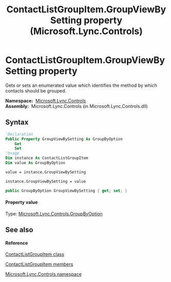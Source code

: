 ﻿---
title: ContactListGroupItem.GroupViewBySetting property  (Microsoft.Lync.Controls)
TOCTitle: 'GroupViewBySetting property '
ms:assetid: P:Microsoft.Lync.Controls.ContactListGroupItem.GroupViewBySetting_DI_3_UC_OCS14MrefLyncWPF
ms:mtpsurl: https://msdn.microsoft.com/en-us/library/microsoft.lync.controls.contactlistgroupitem.groupviewbysetting_di_3_uc_ocs14mreflyncwpf(v=office.15)
ms:contentKeyID: 48599388
ms.date: 07/28/2014
mtps_version: v=office.15
f1_keywords:
- Microsoft.Lync.Controls.ContactListGroupItem.GroupViewBySetting
dev_langs:
- CSharp
- JScript
- VB
- other
---

# ContactListGroupItem.GroupViewBySetting property

Gets or sets an enumerated value which identifies the method by which contacts should be grouped.

**Namespace:**  [Microsoft.Lync.Controls](microsoft-lync-controls-namespace_1.md)  
**Assembly:**  Microsoft.Lync.Controls (in Microsoft.Lync.Controls.dll)

## Syntax

``` vb
'Declaration
Public Property GroupViewBySetting As GroupByOption
    Get
    Set
'Usage
Dim instance As ContactListGroupItem
Dim value As GroupByOption

value = instance.GroupViewBySetting

instance.GroupViewBySetting = value
```

``` csharp
public GroupByOption GroupViewBySetting { get; set; }
```

#### Property value

Type: [Microsoft.Lync.Controls.GroupByOption](groupbyoption-enumeration-microsoft-lync-controls_1.md)  

## See also

#### Reference

[ContactListGroupItem class](contactlistgroupitem-class-microsoft-lync-controls_1.md)

[ContactListGroupItem members](contactlistgroupitem-members-microsoft-lync-controls_1.md)

[Microsoft.Lync.Controls namespace](microsoft-lync-controls-namespace_1.md)

